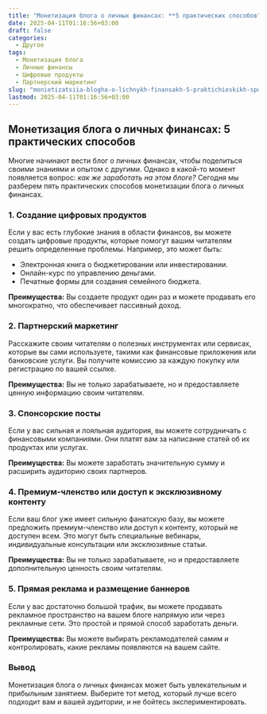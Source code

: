 ```yaml
---
title: "Монетизация блога о личных финансах: **5 практических способов"
date: 2025-04-11T01:16:56+03:00
draft: false
categories:
  - Другое
tags:
  - Монетизация блога
  - Личные финансы
  - Цифровые продукты
  - Партнерский маркетинг
slug: "monietizatsiia-blogha-o-lichnykh-finansakh-5-praktichieskikh-sposobov"
lastmod: 2025-04-11T01:16:56+03:00
---
```


## Монетизация блога о личных финансах: **5 практических способов**

Многие начинают вести блог о личных финансах, чтобы поделиться своими знаниями и опытом с другими. Однако в какой-то момент появляется вопрос: *как же заработать на этом блоге?* Сегодня мы разберем пять практических способов монетизации блога о личных финансах.

### 1. **Создание цифровых продуктов**

Если у вас есть глубокие знания в области финансов, вы можете создать цифровые продукты, которые помогут вашим читателям решить определенные проблемы. Например, это может быть:
- Электронная книга о бюджетировании или инвестировании.
- Онлайн-курс по управлению деньгами.
- Печатные формы для создания семейного бюджета.

**Преимущества:** Вы создаете продукт один раз и можете продавать его многократно, что обеспечивает пассивный доход.

### 2. **Партнерский маркетинг**

Расскажите своим читателям о полезных инструментах или сервисах, которые вы сами используете, такими как финансовые приложения или банковские услуги. Вы получите комиссию за каждую покупку или регистрацию по вашей ссылке.

**Преимущества:** Вы не только зарабатываете, но и предоставляете ценную информацию своим читателям.

### 3. **Спонсорские посты**

Если у вас сильная и лояльная аудитория, вы можете сотрудничать с финансовыми компаниями. Они платят вам за написание статей об их продуктах или услугах.

**Преимущества:** Вы можете заработать значительную сумму и расширить аудиторию своих партнеров.

### 4. **Премиум-членство или доступ к эксклюзивному контенту**

Если ваш блог уже имеет сильную фанатскую базу, вы можете предложить премиум-членство или доступ к контенту, который не доступен всем. Это могут быть специальные вебинары, индивидуальные консультации или эксклюзивные статьи.

**Преимущества:** Вы не только зарабатываете, но и предоставляете дополнительную ценность своим читателям.

### 5. **Прямая реклама и размещение баннеров**

Если у вас достаточно большой трафик, вы можете продавать рекламное пространство на вашем блоге напрямую или через рекламные сети. Это простой и прямой способ заработать деньги.

**Преимущества:** Вы можете выбирать рекламодателей самим и контролировать, какие рекламы появляются на вашем сайте.

### Вывод
Монетизация блога о личных финансах может быть увлекательным и прибыльным занятием. Выберите тот метод, который лучше всего подходит вам и вашей аудитории, и не бойтесь экспериментировать.
